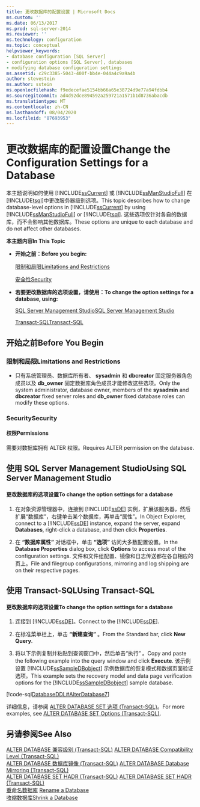 ```yaml
---
title: 更改数据库的配置设置 | Microsoft Docs
ms.custom: ''
ms.date: 06/13/2017
ms.prod: sql-server-2014
ms.reviewer: ''
ms.technology: configuration
ms.topic: conceptual
helpviewer_keywords:
- database configuration [SQL Server]
- configuration options [SQL Server], databases
- modifying database configuration settings
ms.assetid: c29c3385-5043-400f-bb4e-044a4c9a9a4b
author: stevestein
ms.author: sstein
ms.openlocfilehash: f9edecefae5154bb66a65e38724d9e77a94fdbb4
ms.sourcegitcommit: ad4d92dce894592a259721a1571b1d8736abacdb
ms.translationtype: MT
ms.contentlocale: zh-CN
ms.lasthandoff: 08/04/2020
ms.locfileid: "87693953"
---
```

# <a name="change-the-configuration-settings-for-a-database"></a><span data-ttu-id="f0031-102">更改数据库的配置设置</span><span class="sxs-lookup"><span data-stu-id="f0031-102">Change the Configuration Settings for a Database</span></span>
  <span data-ttu-id="f0031-103">本主题说明如何使用 [!INCLUDE[ssCurrent](../../includes/sscurrent-md.md)] 或 [!INCLUDE[ssManStudioFull](../../includes/ssmanstudiofull-md.md)] 在 [!INCLUDE[tsql](../../includes/tsql-md.md)]中更改服务器级别选项。</span><span class="sxs-lookup"><span data-stu-id="f0031-103">This topic describes how to change database-level options in [!INCLUDE[ssCurrent](../../includes/sscurrent-md.md)] by using [!INCLUDE[ssManStudioFull](../../includes/ssmanstudiofull-md.md)] or [!INCLUDE[tsql](../../includes/tsql-md.md)].</span></span> <span data-ttu-id="f0031-104">这些选项仅针对各自的数据库，而不会影响其他数据库。</span><span class="sxs-lookup"><span data-stu-id="f0031-104">These options are unique to each database and do not affect other databases.</span></span>  
  
 <span data-ttu-id="f0031-105">**本主题内容**</span><span class="sxs-lookup"><span data-stu-id="f0031-105">**In This Topic**</span></span>  
  
-   <span data-ttu-id="f0031-106">**开始之前：**</span><span class="sxs-lookup"><span data-stu-id="f0031-106">**Before you begin:**</span></span>  
  
     [<span data-ttu-id="f0031-107">限制和局限</span><span class="sxs-lookup"><span data-stu-id="f0031-107">Limitations and Restrictions</span></span>](#Restrictions)  
  
     [<span data-ttu-id="f0031-108">安全性</span><span class="sxs-lookup"><span data-stu-id="f0031-108">Security</span></span>](#Security)  
  
-   <span data-ttu-id="f0031-109">**若要更改数据库的选项设置，请使用：**</span><span class="sxs-lookup"><span data-stu-id="f0031-109">**To change the option settings for a database, using:**</span></span>  
  
     [<span data-ttu-id="f0031-110">SQL Server Management Studio</span><span class="sxs-lookup"><span data-stu-id="f0031-110">SQL Server Management Studio</span></span>](#SSMSProcedure)  
  
     [<span data-ttu-id="f0031-111">Transact-SQL</span><span class="sxs-lookup"><span data-stu-id="f0031-111">Transact-SQL</span></span>](#TsqlProcedure)  
  
##  <a name="before-you-begin"></a><a name="BeforeYouBegin"></a> <span data-ttu-id="f0031-112">开始之前</span><span class="sxs-lookup"><span data-stu-id="f0031-112">Before You Begin</span></span>  
  
###  <a name="limitations-and-restrictions"></a><a name="Restrictions"></a> <span data-ttu-id="f0031-113">限制和局限</span><span class="sxs-lookup"><span data-stu-id="f0031-113">Limitations and Restrictions</span></span>  
  
-   <span data-ttu-id="f0031-114">只有系统管理员、数据库所有者、 **sysadmin** 和 **dbcreator** 固定服务器角色成员以及 **db_owner** 固定数据库角色成员才能修改这些选项。</span><span class="sxs-lookup"><span data-stu-id="f0031-114">Only the system administrator, database owner, members of the **sysadmin** and **dbcreator** fixed server roles and **db_owner** fixed database roles can modify these options.</span></span>  
  
###  <a name="security"></a><a name="Security"></a> <span data-ttu-id="f0031-115">Security</span><span class="sxs-lookup"><span data-stu-id="f0031-115">Security</span></span>  
  
####  <a name="permissions"></a><a name="Permissions"></a> <span data-ttu-id="f0031-116">权限</span><span class="sxs-lookup"><span data-stu-id="f0031-116">Permissions</span></span>  
 <span data-ttu-id="f0031-117">需要对数据库拥有 ALTER 权限。</span><span class="sxs-lookup"><span data-stu-id="f0031-117">Requires ALTER permission on the database.</span></span>  
  
##  <a name="using-sql-server-management-studio"></a><a name="SSMSProcedure"></a> <span data-ttu-id="f0031-118">使用 SQL Server Management Studio</span><span class="sxs-lookup"><span data-stu-id="f0031-118">Using SQL Server Management Studio</span></span>  
  
#### <a name="to-change-the-option-settings-for-a-database"></a><span data-ttu-id="f0031-119">更改数据库的选项设置</span><span class="sxs-lookup"><span data-stu-id="f0031-119">To change the option settings for a database</span></span>  
  
1.  <span data-ttu-id="f0031-120">在对象资源管理器中，连接到 [!INCLUDE[ssDE](../../includes/ssde-md.md)] 实例，扩展该服务器，然后扩展“数据库”，右键单击某个数据库，再单击“属性”。</span><span class="sxs-lookup"><span data-stu-id="f0031-120">In Object Explorer, connect to a [!INCLUDE[ssDE](../../includes/ssde-md.md)] instance, expand the server, expand **Databases**, right-click a database, and then click **Properties**.</span></span>  
  
2.  <span data-ttu-id="f0031-121">在 **“数据库属性”** 对话框中，单击 **“选项”** 访问大多数配置设置。</span><span class="sxs-lookup"><span data-stu-id="f0031-121">In the **Database Properties** dialog box, click **Options** to access most of the configuration settings.</span></span> <span data-ttu-id="f0031-122">文件和文件组配置、镜像和日志传送都在各自相应的页上。</span><span class="sxs-lookup"><span data-stu-id="f0031-122">File and filegroup configurations, mirroring and log shipping are on their respective pages.</span></span>  
  
##  <a name="using-transact-sql"></a><a name="TsqlProcedure"></a> <span data-ttu-id="f0031-123">使用 Transact-SQL</span><span class="sxs-lookup"><span data-stu-id="f0031-123">Using Transact-SQL</span></span>  
  
#### <a name="to-change-the-option-settings-for-a-database"></a><span data-ttu-id="f0031-124">更改数据库的选项设置</span><span class="sxs-lookup"><span data-stu-id="f0031-124">To change the option settings for a database</span></span>  
  
1.  <span data-ttu-id="f0031-125">连接到 [!INCLUDE[ssDE](../../includes/ssde-md.md)]。</span><span class="sxs-lookup"><span data-stu-id="f0031-125">Connect to the [!INCLUDE[ssDE](../../includes/ssde-md.md)].</span></span>  
  
2.  <span data-ttu-id="f0031-126">在标准菜单栏上，单击 **“新建查询”** 。</span><span class="sxs-lookup"><span data-stu-id="f0031-126">From the Standard bar, click **New Query**.</span></span>  
  
3.  <span data-ttu-id="f0031-127">将以下示例复制并粘贴到查询窗口中，然后单击“执行” 。</span><span class="sxs-lookup"><span data-stu-id="f0031-127">Copy and paste the following example into the query window and click **Execute**.</span></span> <span data-ttu-id="f0031-128">该示例设置 [!INCLUDE[ssSampleDBobject](../../includes/sssampledbobject-md.md)] 示例数据库的恢复模式和数据页面验证选项。</span><span class="sxs-lookup"><span data-stu-id="f0031-128">This example sets the recovery model and data page verification options for the [!INCLUDE[ssSampleDBobject](../../includes/sssampledbobject-md.md)] sample database.</span></span>  
  
 [!code-sql[DatabaseDDL#AlterDatabase7](../../snippets/tsql/SQL14/tsql/databaseddl/transact-sql/alterdatabase.sql#alterdatabase7)]  
  
 <span data-ttu-id="f0031-129">详细信息，请参阅 [ALTER DATABASE SET 选项 (Transact-SQL)](/sql/t-sql/statements/alter-database-transact-sql-set-options)。</span><span class="sxs-lookup"><span data-stu-id="f0031-129">For more examples, see [ALTER DATABASE SET Options &#40;Transact-SQL&#41;](/sql/t-sql/statements/alter-database-transact-sql-set-options).</span></span>  
  
## <a name="see-also"></a><span data-ttu-id="f0031-130">另请参阅</span><span class="sxs-lookup"><span data-stu-id="f0031-130">See Also</span></span>  
 <span data-ttu-id="f0031-131">[ALTER DATABASE 兼容级别 (Transact-SQL)](/sql/t-sql/statements/alter-database-transact-sql-compatibility-level) </span><span class="sxs-lookup"><span data-stu-id="f0031-131">[ALTER DATABASE Compatibility Level &#40;Transact-SQL&#41;](/sql/t-sql/statements/alter-database-transact-sql-compatibility-level) </span></span>  
 <span data-ttu-id="f0031-132">[ALTER DATABASE 数据库镜像 (Transact-SQL)](/sql/t-sql/statements/alter-database-transact-sql-database-mirroring) </span><span class="sxs-lookup"><span data-stu-id="f0031-132">[ALTER DATABASE Database Mirroring &#40;Transact-SQL&#41;](/sql/t-sql/statements/alter-database-transact-sql-database-mirroring) </span></span>  
 <span data-ttu-id="f0031-133">[ALTER DATABASE SET HADR (Transact-SQL)](/sql/t-sql/statements/alter-database-transact-sql-set-hadr) </span><span class="sxs-lookup"><span data-stu-id="f0031-133">[ALTER DATABASE SET HADR &#40;Transact-SQL&#41;](/sql/t-sql/statements/alter-database-transact-sql-set-hadr) </span></span>  
 <span data-ttu-id="f0031-134">[重命名数据库](rename-a-database.md) </span><span class="sxs-lookup"><span data-stu-id="f0031-134">[Rename a Database](rename-a-database.md) </span></span>  
 [<span data-ttu-id="f0031-135">收缩数据库</span><span class="sxs-lookup"><span data-stu-id="f0031-135">Shrink a Database</span></span>](shrink-a-database.md)  
  
  
